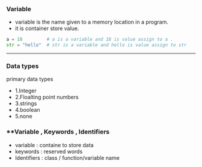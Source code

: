 ### **Variable**
- variable is the name given to a memory location in a program.
- it is container store value.
```python
a = 18         # a is a variable and 18 is value assign to a .
str = "hello"  # str is a variable and hello is value assign to str
```
---
### **Data types**
primary data types
- 1.Integer
- 2.Floalting point numbers
- 3.strings
- 4.boolean
- 5.none


### **Variable , Keywords , Identifiers
- variable : containe to store data
- keywords : reserved words 
- Identifiers : class / function/variable name